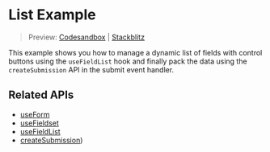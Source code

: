 # List Example

> Preview: [Codesandbox](https://codesandbox.io/s/github/edmundhung/conform/tree/v0.3.0/examples/list) \| [Stackblitz](https://stackblitz.com/github/edmundhung/conform/tree/v0.3.0/examples/list)

This example shows you how to manage a dynamic list of fields with control buttons using the `useFieldList` hook and finally pack the data using the `createSubmission` API in the submit event handler.

## Related APIs

- [useForm](../../packages/conform-react/README.md#useForm)
- [useFieldset](../../packages/conform-react/README.md#useFieldset)
- [useFieldList](../../packages/conform-react/README.md#useFieldList)
- [createSubmission](../../packages/conform-react/README.md#createSubmission))
